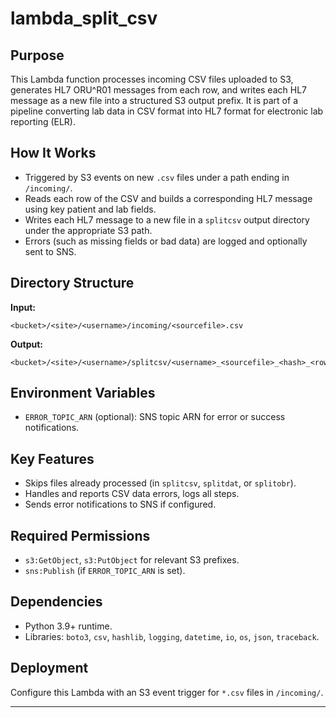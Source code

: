# lambda_split_csv

## Purpose

This Lambda function processes incoming CSV files uploaded to S3, generates HL7 ORU^R01 messages from each row, and writes each HL7 message as a new file into a structured S3 output prefix. It is part of a pipeline converting lab data in CSV format into HL7 format for electronic lab reporting (ELR).

## How It Works

- Triggered by S3 events on new `.csv` files under a path ending in `/incoming/`.
- Reads each row of the CSV and builds a corresponding HL7 message using key patient and lab fields.
- Writes each HL7 message to a new file in a `splitcsv` output directory under the appropriate S3 path.
- Errors (such as missing fields or bad data) are logged and optionally sent to SNS.

## Directory Structure

**Input:**
```
<bucket>/<site>/<username>/incoming/<sourcefile>.csv
```
**Output:**
```
<bucket>/<site>/<username>/splitcsv/<username>_<sourcefile>_<hash>_<row_id>.hl7
```

## Environment Variables

- `ERROR_TOPIC_ARN` (optional): SNS topic ARN for error or success notifications.

## Key Features

- Skips files already processed (in `splitcsv`, `splitdat`, or `splitobr`).
- Handles and reports CSV data errors, logs all steps.
- Sends error notifications to SNS if configured.

## Required Permissions

- `s3:GetObject`, `s3:PutObject` for relevant S3 prefixes.
- `sns:Publish` (if `ERROR_TOPIC_ARN` is set).

## Dependencies

- Python 3.9+ runtime.
- Libraries: `boto3`, `csv`, `hashlib`, `logging`, `datetime`, `io`, `os`, `json`, `traceback`.

## Deployment

Configure this Lambda with an S3 event trigger for `*.csv` files in `/incoming/`.

---

